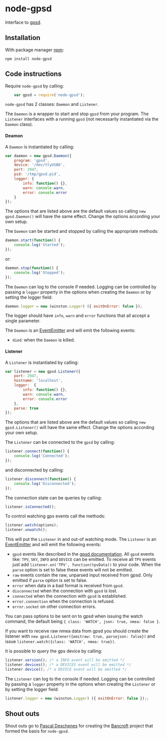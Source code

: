 # node-gpsd

Interface to [gpsd](http://www.catb.org/gpsd/).

## Installation

With package manager [npm](http://npmjs.org/):

	npm install node-gpsd

## Code instructions

Require `node-gpsd` by calling:

```javascript
    var gpsd = require('node-gpsd');
```

`node-gpsd` has 2 classes: `Daemon` and `Listener`.

The `Daemon` is a wrapper to start and stop `gpsd` from your program. The `Listener` interfaces with a running `gpsd` (not necessarily instantiated via the `Daemon` class).

#### Deamon

A `Daemon` is instantiated by calling:

```javascript
var daemon = new gpsd.Daemon({
    program: 'gpsd',
    device: '/dev/ttyUSB0',
    port: 2947,
    pid: '/tmp/gpsd.pid',
    logger: {
        info: function() {},
        warn: console.warn,
        error: console.error
    }
});
```

The options that are listed above are the default values so calling `new gpsd.Daemon()` will have the same effect. Change the options according your own setup.

The `Daemon` can be started and stopped by calling the appropriate methods:

```javascript
daemon.start(function() {
    console.log('Started');
});
```

or:

```javascript
daemon.stop(function() {
    console.log('Stopped');
});
```

The `Daemon` can log to the console if needed. Logging can be controlled by passing a `logger` property in the options when creating the `Daemon` or by setting the logger field:

```javascript
daemon.logger = new (winston.Logger) ({ exitOnError: false });
```

The logger should have `info`, `warn` and `error` functions that all accept a single parameter.

The `Daemon` is an [EventEmitter](http://nodejs.org/api/events.html#events_class_events_eventemitter) and will emit the following events:

* `died`: when the `Daemon` is killed.

#### Listener

A `Listener` is instantiated by calling:

```javascript
var listener = new gpsd.Listener({
    port: 2947,
    hostname: 'localhost',
    logger:  {
        info: function() {},
        warn: console.warn,
        error: console.error
    },
    parse: true
});
```

The options that are listed above are the default values so calling `new gpsd.Listener()` will have the same effect. Change the options according your own setup.

The `Listener` can be connected to the `gpsd` by calling:

```javascript
listener.connect(function() {
    console.log('Connected');
});
```

and disconnected by calling:

```javascript
listener.disconnect(function() {
    console.log('Disconnected');
});
```

The connection state can be queries by calling:

```javascript
listener.isConnected();
```

To control watching gps events call the methods:

```javascript
listener.watch(options);
listener.unwatch();
```

This will put the `Listener` in and out-of watching mode. The `Listener` is an [EventEmitter](http://nodejs.org/api/events.html#events_class_events_eventemitter) and will emit the following events:

* `gpsd` events like described in the [gpsd documentation](http://www.catb.org/gpsd/gpsd_json.html). All `gpsd` events like: `TPV`, `SKY`, `INFO` and `DEVICE` can be emitted. To receive all `TPV` events just add `listener.on('TPV', function(tpvData))` to your code. When the `parse` option is set to false these events will not be emitted.
* `raw` events contain the raw, unparsed input received from gpsd. Only emitted if `parse` option is set to false.
* `error` when data in a bad format is received from `gpsd`.
* `disconnected` when the connection with `gpsd` is lost.
* `connected` when the connection with `gpsd` is established.
* `error.connection` when the connection is refused.
* `error.socket` on other connection errors.

You can pass options to be sent on to gpsd when issuing the watch command, the default being `{ class: 'WATCH', json: true, nmea: false }`.

If you want to receive raw nmea data from gpsd you should create the listener with `new gpsd.Listener({emitraw: true, parsejson: false})` and issue `listener.watch({class: 'WATCH', nmea: true})`.

It is possible to query the gps device by calling:

```javascript
listener.version(); /* a INFO event will be emitted */
listener.devices(); /* a DEVICES event will be emitted */
listener.device(); /* a DEVICE event will be emitted */
```

The `Listener` can log to the console if needed. Logging can be controlled by passing a `logger` property in the options when creating the `Listener` or by setting the logger field:

```javascript
listener.logger = new (winston.Logger) ({ exitOnError: false });;
```

## Shout outs

Shout outs go to [Pascal Deschenes](http://github.com/pdeschen) for creating the [Bancroft](http://github.com/pdeschen/bancroft) project that formed the basis for `node-gpsd`.
